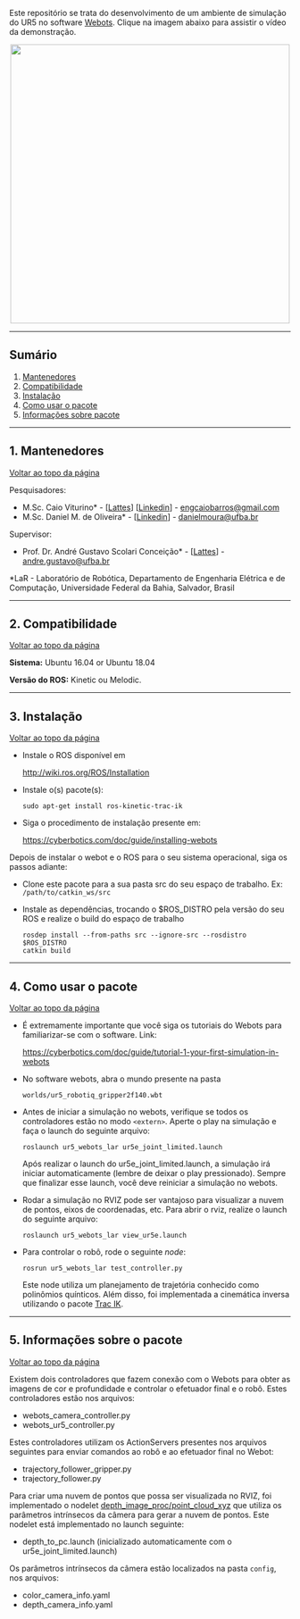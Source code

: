<a id="top"></a>

Este repositório se trata do desenvolvimento de um ambiente de simulação do UR5 no software [Webots](https://cyberbotics.com/). Clique na imagem abaixo para assistir o vídeo da demonstração.

<p align="center">
<a href="https://www.youtube.com/watch?v=ojnHzJJMOF8" target="_blank">
<img src="https://user-images.githubusercontent.com/28100951/121440615-98a52280-c95e-11eb-9177-1bf9fa9ab69c.png" width="500">
</p>
</a>

------------
## Sumário

1. [Mantenedores](#1.0)
2. [Compatibilidade](#2.0)
3. [Instalação](#3.0)
4. [Como usar o pacote](#4.0) 
5. [Informações sobre pacote](#5.0)


---
<a name="1.0"></a>
## 1. Mantenedores
 [Voltar ao topo da página](#top)

Pesquisadores:
- M.Sc. Caio Viturino* - [[Lattes](http://lattes.cnpq.br/4355017524299952)] [[Linkedin](https://www.linkedin.com/in/engcaiobarros/)] - engcaiobarros@gmail.com
- M.Sc. Daniel M. de Oliveira* - [[Linkedin](https://www.linkedin.com/in/daniel-moura-de-oliveira-9b6754120/)] - danielmoura@ufba.br 

Supervisor:
- Prof. Dr. André Gustavo Scolari Conceição* - [[Lattes](http://lattes.cnpq.br/6840685961007897)] - andre.gustavo@ufba.br

*LaR - Laboratório de Robótica, Departamento de Engenharia Elétrica e de Computação, Universidade Federal da Bahia, Salvador, Brasil

---
<a name="2.0"></a>
## 2. Compatibilidade
[Voltar ao topo da página](#top)

**Sistema:** Ubuntu 16.04 or Ubuntu 18.04

**Versão do ROS:** Kinetic ou Melodic.

---
<a name="3.0"></a>
## 3. Instalação
[Voltar ao topo da página](#top)

- Instale o ROS disponível em 

  http://wiki.ros.org/ROS/Installation

- Instale o(s) pacote(s):

  ```shell
  sudo apt-get install ros-kinetic-trac-ik
  ```

- Siga o procedimento de instalação presente em:

  https://cyberbotics.com/doc/guide/installing-webots

Depois de instalar o webot e o ROS para o seu sistema operacional, siga os passos adiante:

- Clone este pacote para a sua pasta src do seu espaço de trabalho. 
  Ex: `/path/to/catkin_ws/src`

- Instale as dependências, trocando o $ROS_DISTRO pela versão do seu ROS e realize o build do espaço de trabalho
     ```shell
     rosdep install --from-paths src --ignore-src --rosdistro $ROS_DISTRO
     catkin build
     ```

---
<a name="4.0"></a>
## 4. Como usar o pacote
[Voltar ao topo da página](#top)

- É extremamente importante que você siga os tutoriais do Webots para familiarizar-se com o software. Link:

  https://cyberbotics.com/doc/guide/tutorial-1-your-first-simulation-in-webots

- No software webots, abra o mundo presente na pasta 

  `worlds/ur5_robotiq_gripper2f140.wbt`

- Antes de iniciar a simulação no webots, verifique se todos os controladores estão no modo `<extern>`. Aperte o play na simulação e faça o launch do seguinte arquivo:

     ```
     roslaunch ur5_webots_lar ur5e_joint_limited.launch
     ```
     Após realizar o launch do ur5e_joint_limited.launch, a simulação irá iniciar automaticamente (lembre de deixar o play pressionado). Sempre que finalizar esse launch, você deve reiniciar a simulação no webots.

- Rodar a simulação no RVIZ pode ser vantajoso para visualizar a nuvem de pontos, eixos de coordenadas, etc. Para abrir o rviz, realize o launch do seguinte arquivo:
     ```
     roslaunch ur5_webots_lar view_ur5e.launch
     ```

- Para controlar o robô, rode o seguinte *node*:
     ```
     rosrun ur5_webots_lar test_controller.py
     ```
  Este node utiliza um planejamento de trajetória conhecido como polinômios quínticos. Além disso, foi implementada a cinemática inversa utilizando o pacote [Trac IK](http://wiki.ros.org/trac_ik).

---
<a name="5.0"></a>
## 5. Informações sobre o pacote
[Voltar ao topo da página](#top)

Existem dois controladores que fazem conexão com o Webots para obter as imagens de cor e profundidade e controlar o efetuador final e o robô. Estes controladores estão nos arquivos:
- webots_camera_controller.py
- webots_ur5_controller.py

Estes controladores utilizam os ActionServers presentes nos arquivos seguintes para enviar comandos ao robô e ao efetuador final no Webot:
- trajectory_follower_gripper.py
- trajectory_follower.py

Para criar uma nuvem de pontos que possa ser visualizada no RVIZ, foi implementado o nodelet [depth_image_proc/point_cloud_xyz](depth_image_proc/point_cloud_xyz) que utiliza os parâmetros intrínsecos da câmera para gerar a nuvem de pontos. Este nodelet está implementado no launch seguinte:
- depth_to_pc.launch (inicializado automaticamente com o ur5e_joint_limited.launch)

Os parâmetros intrínsecos da câmera estão localizados na pasta `config`, nos arquivos:
- color_camera_info.yaml
- depth_camera_info.yaml
